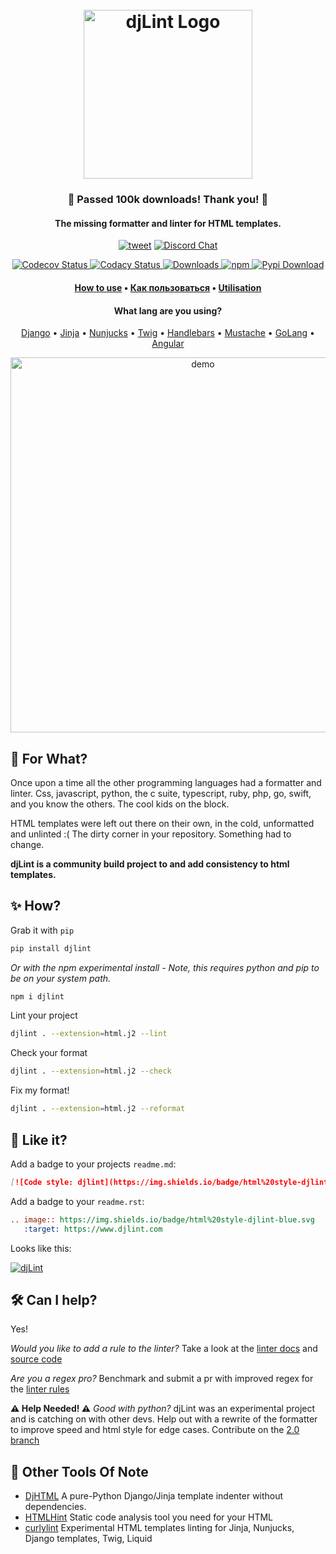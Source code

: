 
<h1 align="center">
  <br>
  <a href="https://www.djlint.com"><img src="https://raw.githubusercontent.com/Riverside-Healthcare/djLint/master/docs/src/static/img/icon.png" alt="djLint Logo" width="270"></a>
  <br>
</h1>
<h3 align="center">🙏 Passed 100k downloads! Thank you! 🙏</h3>
<h4 align="center">The missing formatter and linter for HTML templates.</h4>

<p align="center">
    <a href="https://twitter.com/intent/tweet?text=djLint%20%7C%20The%20missing%20formatter%20and%20linter%20for%20HTML%20templates.&url=https://djlint.com/&hashtags=djlint,html-templates,django,jinja,developers"><img alt="tweet" src="https://img.shields.io/twitter/url/http/shields.io.svg?style=social" /></a>
    <a href="https://discord.gg/taghAqebzU">
     <img src="https://badgen.net/discord/online-members/taghAqebzU?icon=discord&label" alt="Discord Chat">
   </a>
    </p>
    <p align="center">
   <a href="https://codecov.io/gh/Riverside-Healthcare/djlint">
     <img src="https://codecov.io/gh/Riverside-Healthcare/djlint/branch/master/graph/badge.svg?token=eNTG721BAA" alt="Codecov Status">
   </a>
   <a href="https://www.codacy.com/gh/Riverside-Healthcare/djlint/dashboard?utm_source=github.com&amp;utm_medium=referral&amp;utm_content=Riverside-Healthcare/djlint&amp;utm_campaign=Badge_Grade">
     <img src="https://app.codacy.com/project/badge/Grade/dba6338b0e7a4de896b45b382574f369" alt="Codacy Status">
   </a>
   <a href="https://pepy.tech/project/djlint">
     <img src="https://pepy.tech/badge/djlint" alt="Downloads">
   </a>
   <a href="https://www.npmjs.com/package/djlint">
       <img alt="npm" src="https://img.shields.io/npm/dt/djlint?label=npm%20downloads">
   </a>
   <a href="https://pypi.org/project/djlint/">
     <img src="https://img.shields.io/pypi/v/djlint" alt="Pypi Download">
   </a>
</p>

<h4 align="center"><a href="https://www.djlint.com">How to use</a> • <a href="https://www.djlint.com/ru/">Как пользоваться</a> • <a href="https://www.djlint.com/fr/">Utilisation</a></h4>
<h4 align="center">What lang are you using?</h4>

<p align="center">
   <a href="https://djlint.com/docs/languages/django/">Django</a> • <a href="https://djlint.com/docs/languages/jinja/">Jinja</a> • <a href="https://djlint.com/docs/languages/nunjucks/">Nunjucks</a> • <a href="https://djlint.com/docs/languages/twig/">Twig</a> • <a href="https://djlint.com/docs/languages/handlebars/">Handlebars</a> • <a href="https://djlint.com/docs/languages/mustach/">Mustache</a> • <a href="https://djlint.com/docs/languages/golang/">GoLang</a> • <a href="https://djlint.com/docs/languages/angular/">Angular</a>
</p>

<p align="center">
  <img src="https://github.com/Riverside-Healthcare/djLint/blob/aa9097660d4a2e840450de5456f656c42bc7dd34/docs/src/static/img/demo-min.gif" alt="demo" width="600">
</p>

## 🤔 For What?

Once upon a time all the other programming languages had a formatter and linter. Css, javascript, python, the c suite, typescript, ruby, php, go, swift, and you know the others. The cool kids on the block.

HTML templates were left out there on their own, in the cold, unformatted and unlinted :( The dirty corner in your repository. Something had to change.

**djLint is a community build project to and add consistency to html templates.**

## ✨ How?

Grab it with `pip`

```bash
pip install djlint
```

*Or with the npm experimental install - Note, this requires python and pip to be on your system path.*

```bash
npm i djlint
```

Lint your project

```bash
djlint . --extension=html.j2 --lint
```
Check your format

```bash
djlint . --extension=html.j2 --check
```
Fix my format!
```bash
djlint . --extension=html.j2 --reformat
```

## 💙 Like it?

Add a badge to your projects ```readme.md```:

```md
[![Code style: djlint](https://img.shields.io/badge/html%20style-djlint-blue.svg)](https://www.djlint.com)
```

Add a badge to your ```readme.rst```:

```rst
.. image:: https://img.shields.io/badge/html%20style-djlint-blue.svg
   :target: https://www.djlint.com
```
Looks like this:

[![djLint](https://img.shields.io/badge/html%20style-djLint-blue.svg)](https://github.com/Riverside-Healthcare/djlint)


## 🛠️ Can I help?

Yes! 

*Would you like to add a rule to the linter?* Take a look at the [linter docs](https://djlint.com/docs/linter/) and [source code](https://github.com/Riverside-Healthcare/djLint/blob/master/src/djlint/rules.yaml)

*Are you a regex pro?* Benchmark and submit a pr with improved regex for the [linter rules](https://github.com/Riverside-Healthcare/djLint/blob/master/src/djlint/rules.yaml)

**⚠️ Help Needed! ⚠️** *Good with python?* djLint was an experimental project and is catching on with other devs. Help out with a rewrite of the formatter to improve speed and html style for edge cases. Contribute on the [2.0 branch](https://github.com/Riverside-Healthcare/djLint/tree/block_indent)

## 🏃 Other Tools Of Note

* [DjHTML](https://github.com/rtts/djhtml) A pure-Python Django/Jinja template indenter without dependencies.
* [HTMLHint](https://htmlhint.com) Static code analysis tool you need for your HTML
* [curlylint](https://www.curlylint.org) Experimental HTML templates linting for Jinja, Nunjucks, Django templates, Twig, Liquid
